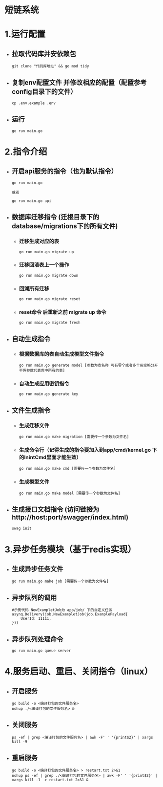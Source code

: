 # 短链系统

# 1.运行配置

- ## 拉取代码库并安依赖包
    ````
    git clone "代码库地址" && go mod tidy
    ````
- ## 复制env配置文件 并修改相应的配置（配置参考config目录下的文件）
    ````
    cp .env.example .env
    ````
- ## 运行
    ````
    go run main.go
    ````
# 2.指令介绍

- ## 开启api服务的指令（也为默认指令）
    ````
    go run main.go

    或者

    go run main.go api

    ````
- ## 数据库迁移指令 (迁根目录下的database/migrations下的所有文件)

  - ### 迁移生成对应的表
    ```
    go run main.go migrate up
    ```
  - ### 迁移回滚表上一个操作
    ```
    go run main.go migrate down
    ```
  - ### 回溯所有迁移
    ```
    go run main.go migrate reset
    ```   
  - ### reset命令 后重新之前 migrate up 命令
    ```
    go run main.go migrate fresh
    ```
- ## 自动生成指令

  - ### 根据数据库的表自动生成模型文件指令
    ```
    go run main.go generate model [参数为表名称 可有零个或者多个用空格分开 不传参数代表库中所有的表]
    ```

  - ### 自动生成应用密钥指令
    ```
    go run main.go generate key
    ```

- ## 文件生成指令

  - ### 生成迁移文件
    ```
    go run main.go make migration [需要传一个参数为文件名]
    ```
  - ### 生成命令行（记得生成的指令要加入到app/cmd/kernel.go 下的InintCmd里面才能生效）
    ```
    go run main.go make cmd [需要传一个参数为文件名]
    ```
  - ### 生成模型文件
    ```
    go run main.go make model [需要传一个参数为文件名]
    ```
- ## 生成接口文档指令 (访问链接为 http://host:port/swagger/index.html)
    ````
    swag init 
    ````
# 3.异步任务模块（基于redis实现）

- ## 生成异步任务文件
    ````
    go run main.go make job [需要传一个参数为文件名]
    ````

- ## 异步队列的调用
    ````
    #示例代码 NewExampletJob为 app/job/ 下的自定义任务
    asynq.Delivery(job.NewExampletJob(job.ExamplePayload{
        UserId: 11111,
    }))
    ````
- ## 异步队列处理命令
    ````
    go run main.go queue server
    ````

# 4.服务启动、重启、关闭指令（linux）

- ## 开启服务
    ````
    go build -o <编译打包的文件服务名>
    nohup ./<编译打包的文件服务名> &
    ````

- ## 关闭服务
    ````
    ps -ef | grep <编译打包的文件服务名> | awk -F' ' '{print$2}' | xargs kill -9
    ````
- ## 重启服务
    ````
    go build -o <编译打包的文件服务名> > restart.txt 2>&1
    nohup ps -ef | grep ./<编译打包的文件服务名> | awk -F' ' '{print$2}' | xargs kill -1  > restart.txt 2>&1 &
    ````
